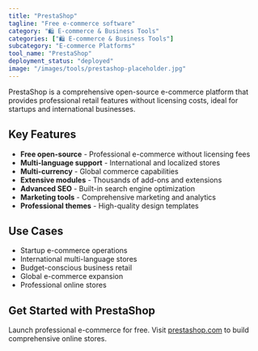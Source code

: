 ```yaml
---
title: "PrestaShop"
tagline: "Free e-commerce software"
category: "🛍️ E-commerce & Business Tools"
categories: ["🛍️ E-commerce & Business Tools"]
subcategory: "E-commerce Platforms"
tool_name: "PrestaShop"
deployment_status: "deployed"
image: "/images/tools/prestashop-placeholder.jpg"
---
```

PrestaShop is a comprehensive open-source e-commerce platform that provides professional retail features without licensing costs, ideal for startups and international businesses.

## Key Features

- **Free open-source** - Professional e-commerce without licensing fees
- **Multi-language support** - International and localized stores
- **Multi-currency** - Global commerce capabilities
- **Extensive modules** - Thousands of add-ons and extensions
- **Advanced SEO** - Built-in search engine optimization
- **Marketing tools** - Comprehensive marketing and analytics
- **Professional themes** - High-quality design templates

## Use Cases

- Startup e-commerce operations
- International multi-language stores
- Budget-conscious business retail
- Global e-commerce expansion
- Professional online stores

## Get Started with PrestaShop

Launch professional e-commerce for free. Visit [prestashop.com](https://www.prestashop.com) to build comprehensive online stores.